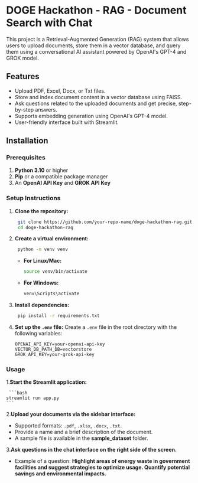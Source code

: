 # DOGE Hackathon - RAG - Document Search with Chat

This project is a Retrieval-Augmented Generation (RAG) system that allows users to upload documents, store them in a vector database, and query them using a conversational AI assistant powered by OpenAI's GPT-4 and GROK model.

## Features

- Upload PDF, Excel, Docx, or Txt files.
- Store and index document content in a vector database using FAISS.
- Ask questions related to the uploaded documents and get precise, step-by-step answers.
- Supports embedding generation using OpenAI's GPT-4 model.
- User-friendly interface built with Streamlit.

## Installation

### Prerequisites

1. **Python 3.10** or higher
2. **Pip** or a compatible package manager
3. An **OpenAI API Key** and **GROK API Key**

### Setup Instructions

1. **Clone the repository:**

   
   ```bash
    git clone https://github.com/your-repo-name/doge-hackathon-rag.git
    cd doge-hackathon-rag
    ```
   
2. **Create a virtual environment:**

   ```bash
    python -m venv venv
    ```

    - **For Linux/Mac:**

        ```bash
        source venv/bin/activate
        ```

    - **For Windows:**

        ```bash
        venv\Scripts\activate
        ```
  
3. **Install dependencies:**
   ```bash
    pip install -r requirements.txt
    ```

4. **Set up the `.env` file:**
   Create a `.env` file in the root directory with the following variables:

    ```env
    OPENAI_API_KEY=your-openai-api-key
    VECTOR_DB_PATH_DB=vectorstore
    GROK_API_KEY=your-grok-api-key

### Usage

1.**Start the Streamlit application:**

     ```bash
    streamlit run app.py
    ```
  
2.**Upload your documents via the sidebar interface:**

  - Supported formats: `.pdf`, `.xlsx`, `.docx`, `.txt`.
  - Provide a name and a brief description of the document.
  - A sample file is available in the **sample_dataset** folder.

3.**Ask questions in the chat interface on the right side of the screen.**

   - Example of a question: **Highlight areas of energy waste in government facilities and suggest strategies to optimize usage. Quantify potential savings and environmental impacts.**





